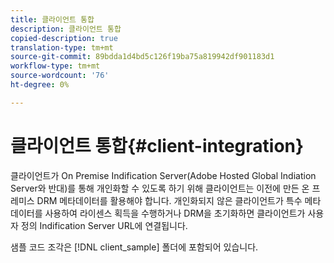 ```yaml
---
title: 클라이언트 통합
description: 클라이언트 통합
copied-description: true
translation-type: tm+mt
source-git-commit: 89bdda1d4bd5c126f19ba75a819942df901183d1
workflow-type: tm+mt
source-wordcount: '76'
ht-degree: 0%

---
```



# 클라이언트 통합{#client-integration}

클라이언트가 On Premise Indification Server(Adobe Hosted Global Indiation Server와 반대)를 통해 개인화할 수 있도록 하기 위해 클라이언트는 이전에 만든 온 프레미스 DRM 메타데이터를 활용해야 합니다. 개인화되지 않은 클라이언트가 특수 메타데이터를 사용하여 라이센스 획득을 수행하거나 DRM을 초기화하면 클라이언트가 사용자 정의 Indification Server URL에 연결됩니다.

샘플 코드 조각은 [!DNL client_sample] 폴더에 포함되어 있습니다.
